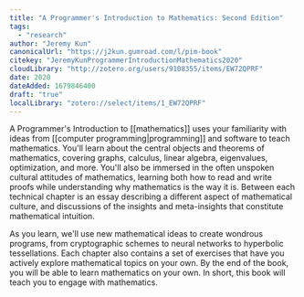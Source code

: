 ```yaml
---
title: "A Programmer's Introduction to Mathematics: Second Edition"
tags:
  - "research"
author: "Jeremy Kun"
canonicalUrl: "https://j2kun.gumroad.com/l/pim-book"
citekey: "JeremyKunProgrammerIntroductionMathematics2020"
cloudLibrary: "http://zotero.org/users/9108355/items/EW72QPRF"
date: 2020
dateAdded: 1679846400
draft: "true"
localLibrary: "zotero://select/items/1_EW72QPRF"
---
```


A Programmer's Introduction to [[mathematics]] uses your
familiarity with ideas from [[computer programming|programming]]
and software to teach mathematics. You'll learn about the central objects and
theorems of mathematics, covering graphs, calculus, linear algebra, eigenvalues,
optimization, and more. You'll also be immersed in the often unspoken cultural
attitudes of mathematics, learning both how to read and write proofs while
understanding why mathematics is the way it is. Between each technical chapter
is an essay describing a different aspect of mathematical culture, and
discussions of the insights and meta-insights that constitute mathematical
intuition.

As you learn, we'll use new mathematical ideas to create wondrous programs, from
cryptographic schemes to neural networks to hyperbolic tessellations. Each
chapter also contains a set of exercises that have you actively explore
mathematical topics on your own. By the end of the book, you will be able to
learn mathematics on your own. In short, this book will teach you to engage with
mathematics.
